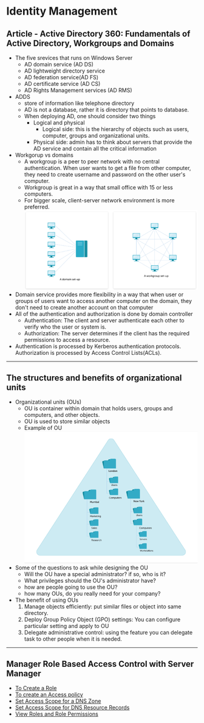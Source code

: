 #  Identity Management

## Article - Active Directory 360: Fundamentals of Active Directory, Workgroups and Domains
- The five srevices that runs on Windows Server
    - AD domain service (AD DS)
    - AD lightweight directory service
    - AD federation service(AD FS)
    - AD certificate service (AD CS)
    - AD Rights Management services (AD RMS)
- ADDS
    - store of information like telephone directory
    - AD is not a database, rather it is directory that points to database. 
    - When deploying AD, one should consider two things
        - Logical and physical
            - Logical side: this is the hierarchy of objects such as users, computer, groups and organizational units.
        - Physical side: admin has to think about servers that provide the AD service and contain all the critical information
-  Workgorup vs domains
    - A workgroup is a peer to peer network with no central authentication. When user wants to get a file from other computer, they need to create username and password on the other user's computer.
    - Workgroup is great in a way that small office with 15 or less computers. 
    - For bigger scale, client-server network environment is more preferred.
    ![Workgroup vs domain](./assets/workgroup.png)
- Domain service provides more flexibility in a way that when user or groups of users want to access another computer on the domain, they don't need to create another account on that computer
- All of the authentication and authorization is done by domain controller
    - Authentication: The client and server authenticate each other to verify who the user or system is.
    - Authorization: The server determines if the client has the required permissions to access a resource.
- Authentication is processed by Kerberos authentication protocols. Authorization is processed by Access Control Lists(ACLs). 

---

## The structures and benefits of organizational units

- Organizational units (OUs)
    - OU is container within domain that holds users, groups and computers, and other objects. 
    - OU is used to store similar objects
    - Example of OU
        ![Organizational units](./assets/ou.png)
- Some of the questions to ask while designing the OU
    - Will the OU have a special administrator? if so, who is it?
    - What privileges should the OU's administrator have?
    - how are people going to use the OU?
    - how many OUs, do you really need for your company?
- The benefit of using OUs
    1. Manage objects efficiently: put similar files or object into same directory.
    2. Deploy Group Policy Object (GPO) settings: You can configure particular setting and apply to OU
    3. Delegate administrative control: using the feature you can delegate task to other people when it is needed.

---

## Manager Role Based Access Control with Server Manager
- [To Create a Role](https://docs.microsoft.com/en-us/windows-server/networking/technologies/ipam/create-a-user-role-for-access-control)
- [To create an Access policy](https://docs.microsoft.com/en-us/windows-server/networking/technologies/ipam/create-an-access-policy)
- [Set Access Scope for a DNS Zone](https://docs.microsoft.com/en-us/windows-server/networking/technologies/ipam/set-access-scope-for-a-dns-zone)
- [Set Access Scope for DNS Resource Records](https://docs.microsoft.com/en-us/windows-server/networking/technologies/ipam/set-access-scope-for-dns-resource-records)
- [View Roles and Role Permissions](https://docs.microsoft.com/en-us/windows-server/networking/technologies/ipam/view-roles-and-role-permissions)